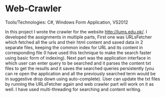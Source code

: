 # Web-Crawler
Tools/Technologies: C#, Windows Form Application, VS2012

In this project I wrote the crawler for the website http://lums.edu.pk/. I developed the assignments in multiple parts, First one was URLsFetcher which fetched all the urls and their html content and saved data in 2 separate files, keeping the common index for URL and its content in corresponding file (I have used this technique to make the search faster using basic form of indexing). Next part was the application interface in which user can enter query to be searched and it parses the content txt files to get the results and it saves the searched queries persistently (you can re open the application and all the previously searched term would be in suggestive drop down using auto-complete). User can update the txt files by running the URLsFetcher again and web crawler part will work on it as well. I have used multi-threading for searching and content writing.
